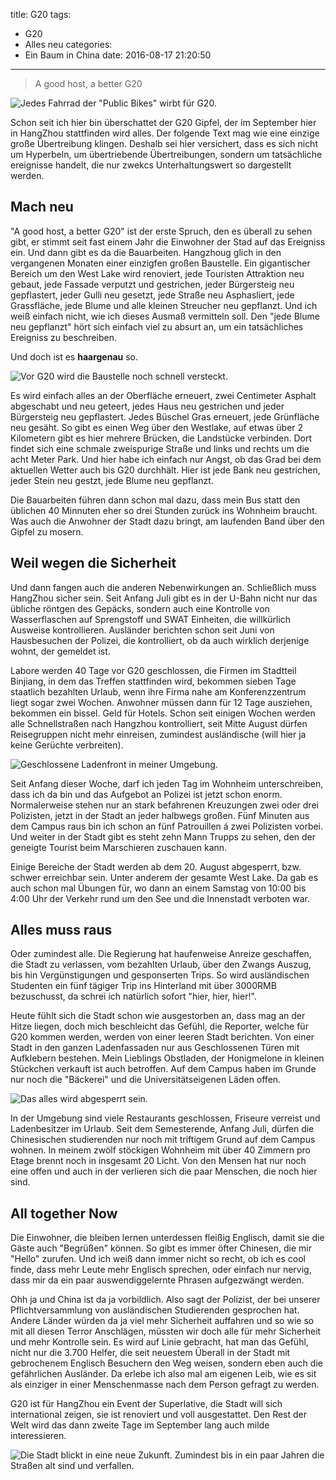 title: G20
tags:
  - G20
  - Alles neu
categories:
  - Ein Baum in China
date: 2016-08-17 21:20:50
---


> A good host, a better G20

![Jedes Fahrrad der "Public Bikes" wirbt für G20.](/images/china/G20/rad.JPG)

Schon seit ich hier bin überschattet der G20 Gipfel, der im September hier in HangZhou stattfinden wird alles. Der folgende Text mag wie eine einzige große Übertreibung klingen. Deshalb sei hier versichert, dass es sich nicht um Hyperbeln, um übertriebende Übertreibungen, sondern um tatsächliche ereignisse handelt, die nur zwekcs Unterhaltungswert so dargestellt werden.

<!-- more -->

## Mach neu

"A good host, a better G20" ist der erste Spruch, den es überall zu sehen gibt, er stimmt seit fast einem Jahr die Einwohner der Stad auf das Ereigniss ein. Und dann gibt es da die Bauarbeiten. Hangzhoug glich in den vergangenen Monaten einer einzigfen großen Baustelle. Ein gigantischer Bereich um den West Lake wird renoviert, jede Touristen Attraktion neu gebaut, jede Fassade verputzt und gestrichen, jeder Bürgersteig neu gepflastert, jeder Gulli neu gesetzt, jede Straße neu Asphasliert, jede Grassfläche, jede Blume und alle kleinen Streucher neu gepflanzt. Und ich weiß einfach nicht, wie ich dieses Ausmaß vermitteln soll. Den "jede Blume neu gepflanzt" hört sich einfach viel zu absurt an, um ein tatsächliches Ereigniss zu beschreiben.

Und doch ist es **haargenau** so.

![Vor G20 wird die Baustelle noch schnell versteckt.](/images/china/G20/Baustellen.jpg)

Es wird einfach alles an der Oberfläche erneuert, zwei Centimeter Asphalt abgeschabt und neu geteert, jedes Haus neu gestrichen und jeder Bürgersteig neu gepflastert. Jedes Büschel Gras erneuert, jede Grünfläche neu gesäht. So gibt es einen Weg über den Westlake, auf etwas über 2 Kilometern gibt es hier mehrere Brücken, die Landstücke verbinden. Dort findet sich eine schmale zweispurige Straße und links und rechts um die acht Meter Park. Und hier habe ich einfach nur Angst, ob das Grad bei dem aktuellen Wetter auch bis G20 durchhält. Hier ist jede Bank neu gestrichen, jeder Stein neu gestzt, jede Blume neu gepflanzt.

Die Bauarbeiten führen dann schon mal dazu, dass mein Bus statt den üblichen 40 Minnuten eher so drei Stunden zurück ins Wohnheim braucht. Was auch die Anwohner der Stadt dazu bringt, am laufenden Band über den Gipfel zu mosern.

## Weil wegen die Sicherheit

Und dann fangen auch die anderen Nebenwirkungen an. Schließlich muss HangZhou sicher sein. Seit Anfang Juli gibt es in der U-Bahn nicht nur das übliche röntgen des Gepäcks, sondern auch eine Kontrolle von Wasserflaschen auf Sprengstoff und SWAT Einheiten, die willkürlich Ausweise kontrollieren. Ausländer berichten schon seit Juni von Hausbesuchen der Polizei, die kontrolliert, ob da auch wirklich derjenige wohnt, der gemeldet ist.

Labore werden 40 Tage vor G20 geschlossen, die Firmen im Stadtteil Binjiang, in dem das Treffen stattfinden wird, bekommen sieben Tage staatlich bezahlten Urlaub, wenn ihre Firma nahe am Konferenzzentrum liegt sogar zwei Wochen. Anwohner müssen dann für 12 Tage ausziehen, bekommen ein bissel. Geld für Hotels. Schon seit einigen Wochen werden alle Schnellstraßen nach Hangzhou kontrolliert, seit Mitte August dürfen Reisegruppen nicht mehr einreisen, zumindest ausländische (will hier ja keine Gerüchte verbreiten).

![Geschlossene Ladenfront in meiner Umgebung.](/images/china/G20/ladenfront.jpg)

Seit Anfang dieser Woche, darf ich jeden Tag im Wohnheim unterschreiben, dass ich da bin und das Aufgebot an Polizei ist jetzt schon enorm. Normalerweise stehen nur an stark befahrenen Kreuzungen zwei oder drei Polizisten, jetzt in der Stadt an jeder halbwegs großen. Fünf Minuten aus dem Campus raus bin ich schon an fünf Patrouillen á zwei Polizisten vorbei. Und weiter in der Stadt gibt es steht zehn Mann Trupps zu sehen, den der geneigte Tourist beim Marschieren zuschauen kann.

Einige Bereiche der Stadt werden ab dem 20. August abgesperrt, bzw. schwer erreichbar sein. Unter anderem der gesamte West Lake. Da gab es auch schon mal Übungen für, wo dann an einem Samstag von 10:00 bis 4:00 Uhr der Verkehr rund um den See und die Innenstadt verboten war.

## Alles muss raus

Oder zumindest alle. Die Regierung hat haufenweise Anreize geschaffen, die Stadt zu verlassen, vom bezahlten Urlaub, über den Zwangs Auszug, bis hin Vergünstigungen und gesponserten Trips. So wird ausländischen Studenten ein fünf tägiger Trip ins Hinterland mit über 3000RMB bezuschusst, da schrei ich natürlich sofort "hier, hier, hier!".

Heute fühlt sich die Stadt schon wie ausgestorben an, dass mag an der Hitze liegen, doch mich beschleicht das Gefühl, die Reporter, welche für G20 kommen werden, werden von einer leeren Stadt berichten. Von einer Stadt in den ganzen Ladenfassaden nur aus Geschlossenen Türen mit Aufklebern bestehen. Mein Lieblings Obstladen, der Honigmelone in kleinen Stückchen verkauft ist auch betroffen. Auf dem Campus haben im Grunde nur noch die "Bäckerei" und die Universitätseigenen Läden offen.

![Das alles wird abgesperrt sein.](/images/china/G20/lake.jpg)

In der Umgebung sind viele Restaurants geschlossen, Friseure verreist und Ladenbesitzer im Urlaub. Seit dem Semesterende, Anfang Juli, dürfen die Chinesischen studierenden nur noch mit triftigem Grund auf dem Campus wohnen. In meinem zwölf stöckigen Wohnheim mit über 40 Zimmern pro Etage brennt noch in insgesamt 20 Licht. Von den Mensen hat nur noch eine offen und auch in der verlieren sich die paar Menschen, die noch hier sind.

## All together Now

Die Einwohner, die bleiben lernen unterdessen fleißig Englisch, damit sie die Gäste auch "Begrüßen" können. So gibt es immer öfter Chinesen, die mir "Hello" zurufen. Und ich weiß dann immer nicht so recht, ob ich es cool finde, dass mehr Leute mehr Englisch sprechen, oder einfach nur nervig, dass mir da ein paar auswendiggelernte Phrasen aufgezwängt werden.

Ohh ja und China ist da ja vorbildlich. Also sagt der Polizist, der bei unserer Pflichtversammlung von ausländischen Studierenden gesprochen hat. Andere Länder würden da ja viel mehr Sicherheit auffahren und so wie so mit all diesen Terror Anschlägen, müssten wir doch alle für mehr Sicherheit und mehr Kontrolle sein. Es wird auf Linie gebracht, hat man das Gefühl, nicht nur die 3.700 Helfer, die seit neuestem Überall in der Stadt mit gebrochenem Englisch Besuchern den Weg weisen, sondern eben auch die gefährlichen Ausländer. Da erlebe ich also mal am eigenen Leib, wie es sit als einziger in einer Menschenmasse nach dem Person gefragt zu werden.

G20 ist für HangZhou ein Event der Superlative, die Stadt will sich international zeigen, sie ist renoviert und voll ausgestattet. Den Rest der Welt wird das dann zweite Tage im September lang auch milde interessieren.

![Die Stadt blickt in eine neue Zukunft. Zumindest bis in ein paar Jahren die Straßen alt sind und verfallen.](/images/china/G20/stadt.JPG)
